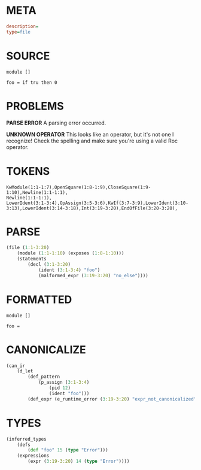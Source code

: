 # META
~~~ini
description=
type=file
~~~
# SOURCE
~~~roc
module []

foo = if tru then 0
~~~
# PROBLEMS
**PARSE ERROR**
A parsing error occurred.

**UNKNOWN OPERATOR**
This looks like an operator, but it's not one I recognize!
Check the spelling and make sure you're using a valid Roc operator.

# TOKENS
~~~zig
KwModule(1:1-1:7),OpenSquare(1:8-1:9),CloseSquare(1:9-1:10),Newline(1:1-1:1),
Newline(1:1-1:1),
LowerIdent(3:1-3:4),OpAssign(3:5-3:6),KwIf(3:7-3:9),LowerIdent(3:10-3:13),LowerIdent(3:14-3:18),Int(3:19-3:20),EndOfFile(3:20-3:20),
~~~
# PARSE
~~~clojure
(file (1:1-3:20)
	(module (1:1-1:10) (exposes (1:8-1:10)))
	(statements
		(decl (3:1-3:20)
			(ident (3:1-3:4) "foo")
			(malformed_expr (3:19-3:20) "no_else"))))
~~~
# FORMATTED
~~~roc
module []

foo = 
~~~
# CANONICALIZE
~~~clojure
(can_ir
	(d_let
		(def_pattern
			(p_assign (3:1-3:4)
				(pid 12)
				(ident "foo")))
		(def_expr (e_runtime_error (3:19-3:20) "expr_not_canonicalized"))))
~~~
# TYPES
~~~clojure
(inferred_types
	(defs
		(def "foo" 15 (type "Error")))
	(expressions
		(expr (3:19-3:20) 14 (type "Error"))))
~~~